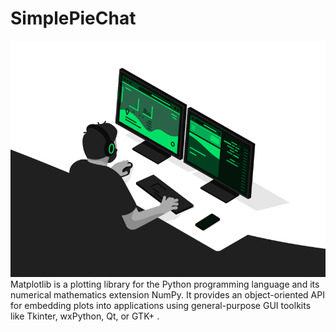 # SimplePieChat
<img src="https://github.com/hossainchisty/hossainchisty/blob/main/4paradox-animation.gif">
Matplotlib is a plotting library for the Python programming language and its numerical mathematics extension NumPy. It provides an object-oriented API for embedding plots into applications using general-purpose GUI toolkits like Tkinter, wxPython, Qt, or GTK+ .
